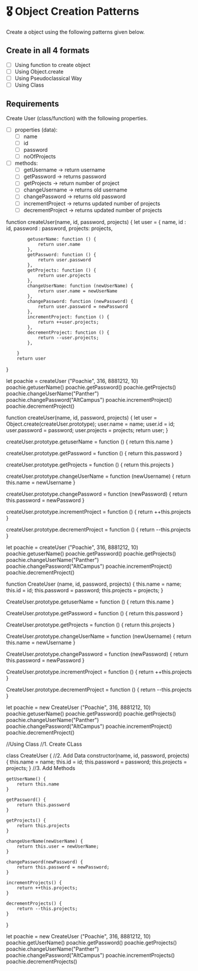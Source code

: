 # 🎖 Object Creation Patterns

Create a object using the following patterns given below.
## Create in all 4 formats
 * [ ] Using function to create object
 * [ ] Using Object.create
 * [ ] Using Pseudoclassical Way
 * [ ] Using Class

## Requirements
Create User (class/function) with the following properties.
* [ ] properties (data):
    * [ ] name
    * [ ] id
    * [ ] password
    * [ ] noOfProjects
* [ ] methods:
    * [ ] getUsername -> return username
    * [ ] getPassword -> returns password
    * [ ] getProjects -> return number of project
    * [ ] changeUsername -> returns old username
    * [ ] changePassword -> returns old password
    * [ ] incrementProject -> returns updated number of projects
    * [ ] decrementProject -> returns updated number of projects

<!-- Factory Function -->
function createUser(name, id, password, projects) {
        let user = {
            name,
            id : id,
            password : password,
            projects: projects,

            getuserName: function () {
                return user.name
            },
            getPassword: function () {
                return user.password
            },
            getProjects: function () {
                return user.projects
            }, 
            changeUserName: function (newUserName) {
                return user.name = newUserName
            },
            changePassword: function (newPassword) {
                return user.password = newPassword
            },
            incrementProject: function () {
                return ++user.projects;
            },
            decrementProject: function () {
                return --user.projects;
            },
        
        }
        return user
}

let poachie = createUser ("Poachie", 316, 8881212, 10)
poachie.getuserName()
poachie.getPassword()
poachie.getProjects()
poachie.changeUserName("Panther")
poachie.changePassword("AltCampus")
poachie.incrementProject()
poachie.decrementProject()

<!-- Object.Create -->
function createUser(name, id, password, projects) {
        let user = Object.create(createUser.prototype);
        user.name = name;
        user.id = id;
        user.password = password;
        user.projects = projects;
        return user;
}

createUser.prototype.getuserName = function () {
                return this.name
            }

createUser.prototype.getPassword = function () {
                return this.password
            }

createUser.prototype.getProjects = function () {
                return this.projects
            }

createUser.prototype.changeUserName = function (newUsername) {
                return this.name = newUsername
}

createUser.prototype.changePassword = function (newPassword) {
                return this.password = newPassword
}

createUser.prototype.incrementProject = function () {
                return ++this.projects 
}

createUser.prototype.decrementProject = function () {
                return --this.projects 
}

let poachie = createUser ("Poachie", 316, 8881212, 10)
poachie.getuserName()
poachie.getPassword()
poachie.getProjects()
poachie.changeUserName("Panther")
poachie.changePassword("AltCampus")
poachie.incrementProject()
poachie.decrementProject()

<!-- Pseudoclassical Pattern -->

function CreateUser (name, id, password, projects) {
    this.name = name;
    this.id = id;
    this.password = password;
    this.projects = projects;
}

CreateUser.prototype.getuserName = function () {
                return this.name
            }

CreateUser.prototype.getPassword = function () {
                return this.password
            }

CreateUser.prototype.getProjects = function () {
                return this.projects
            }

CreateUser.prototype.changeUserName = function (newUsername) {
                return this.name = newUsername
}

CreateUser.prototype.changePassword = function (newPassword) {
                return this.password = newPassword
}

CreateUser.prototype.incrementProject = function () {
                return ++this.projects 
}

CreateUser.prototype.decrementProject = function () {
                return --this.projects 
}


let poachie = new CreateUser ("Poachie", 316, 8881212, 10)
poachie.getuserName()
poachie.getPassword()
poachie.getProjects()
poachie.changeUserName("Panther")
poachie.changePassword("AltCampus")
poachie.incrementProject()
poachie.decrementProject()

//Using Class
//1. Create CLass

class CreateUser {
//2. Add Data
    constructor(name, id, password, projects) {
        this.name = name;
        this.id = id;
        this.password = password;
        this.projects = projects;
    }
//3. Add Methods
    
    getUserName() {
        return this.name
    }

    getPassword() {
        return this.password
    }

    getProjects() {
        return this.projects
    }

    changeUserName(newUserName) {
        return this.user = newUserName;
    } 

    changePassword(newPassword) {
        return this.password = newPassword;
    }

    incrementProjects() {
        return ++this.projects;
    }

    decrementProjects() {
        return --this.projects;
    }

}

let poachie = new CreateUser ("Poachie", 316, 8881212, 10)
poachie.getUserName()
poachie.getPassword()
poachie.getProjects()
poachie.changeUserName("Panther")
poachie.changePassword("AltCampus")
poachie.incrementProjects()
poachie.decrementProjects()